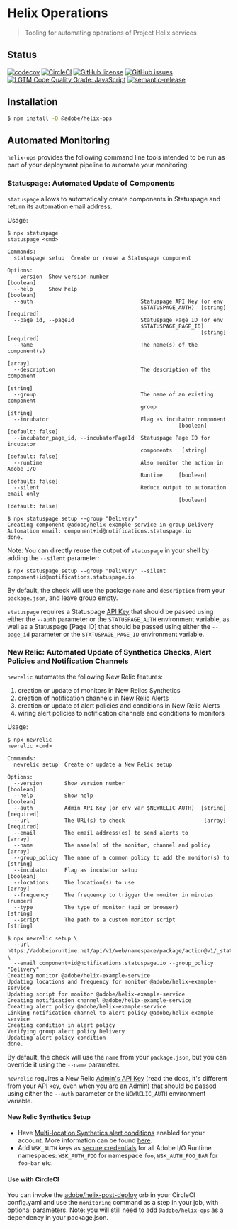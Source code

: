 # Helix Operations

> Tooling for automating operations of Project Helix services

## Status
[![codecov](https://img.shields.io/codecov/c/github/adobe/helix-ops.svg)](https://codecov.io/gh/adobe/helix-ops)
[![CircleCI](https://img.shields.io/circleci/project/github/adobe/helix-ops.svg)](https://circleci.com/gh/adobe/helix-ops)
[![GitHub license](https://img.shields.io/github/license/adobe/helix-ops.svg)](https://github.com/adobe/helix-ops/blob/main/LICENSE.txt)
[![GitHub issues](https://img.shields.io/github/issues/adobe/helix-library.svg)](https://github.com/adobe/helix-ops/issues)
[![LGTM Code Quality Grade: JavaScript](https://img.shields.io/lgtm/grade/javascript/g/adobe/helix-ops.svg?logo=lgtm&logoWidth=18)](https://lgtm.com/projects/g/adobe/helix-ops)
[![semantic-release](https://img.shields.io/badge/%20%20%F0%9F%93%A6%F0%9F%9A%80-semantic--release-e10079.svg)](https://github.com/semantic-release/semantic-release) 

## Installation

```bash
$ npm install -D @adobe/helix-ops
```

## Automated Monitoring

`helix-ops` provides the following command line tools intended to be run as part of your deployment pipeline to automate your monitoring:

### Statuspage: Automated Update of Components

`statuspage` allows to automatically create components in Statuspage and return its automation email address.

Usage:

```
$ npx statuspage
statuspage <cmd>

Commands:
  statuspage setup  Create or reuse a Statuspage component

Options:
  --version  Show version number                                       [boolean]
  --help     Show help                                                 [boolean]
  --auth                                  Statuspage API Key (or env
                                          $STATUSPAGE_AUTH)  [string] [required]
  --page_id, --pageId                     Statuspage Page ID (or env
                                          $STATUSPAGE_PAGE_ID)
                                                             [string] [required]
  --name                                  The name(s) of the component(s)
                                                                         [array]
  --description                           The description of the component
                                                                        [string]
  --group                                 The name of an existing component
                                          group                         [string]
  --incubator                             Flag as incubator component
                                                      [boolean] [default: false]
  --incubator_page_id, --incubatorPageId  Statuspage Page ID for incubator
                                          components   [string] [default: false]
  --runtime                               Also monitor the action in Adobe I/O
                                          Runtime     [boolean] [default: false]
  --silent                                Reduce output to automation email only
                                                      [boolean] [default: false]

$ npx statuspage setup --group "Delivery"
Creating component @adobe/helix-example-service in group Delivery
Automation email: component+id@notifications.statuspage.io
done.
```
Note: You can directly reuse the output of `statuspage` in your shell by adding the `--silent` parameter:
```
$ npx statuspage setup --group "Delivery" --silent
component+id@notifications.statuspage.io
```

By default, the check will use the package `name` and `description` from your `package.json`, and leave group empty.

`statuspage` requires a Statuspage [API Key](https://developer.statuspage.io/#section/Authentication) that should be passed using either the `--auth` parameter or the `STATUSPAGE_AUTH` environment variable, as well as a Statuspage [Page ID] that should be passed using either the `--page_id` parameter or the `STATUSPAGE_PAGE_ID` environment variable. 

### New Relic: Automated Update of Synthetics Checks, Alert Policies and Notification Channels

`newrelic` automates the following New Relic features:
1. creation or update of monitors in New Relics Synthetics
1. creation of notification channels in New Relic Alerts
1. creation or update of alert policies and conditions in New Relic Alerts
1. wiring alert policies to notification channels and conditions to monitors

Usage:

```
$ npx newrelic
newrelic <cmd>

Commands:
  newrelic setup  Create or update a New Relic setup

Options:
  --version       Show version number                                  [boolean]
  --help          Show help                                            [boolean]
  --auth          Admin API Key (or env var $NEWRELIC_AUTH)  [string] [required]
  --url           The URL(s) to check                         [array] [required]
  --email         The email address(es) to send alerts to                [array]
  --name          The name(s) of the monitor, channel and policy         [array]
  --group_policy  The name of a common policy to add the monitor(s) to  [string]
  --incubator     Flag as incubator setup                              [boolean]
  --locations     The location(s) to use                                 [array]
  --frequency     The frequency to trigger the monitor in minutes       [number]
  --type          The type of monitor (api or browser)                  [string]
  --script        The path to a custom monitor script                   [string]

$ npx newrelic setup \
  --url https://adobeioruntime.net/api/v1/web/namespace/package/action@v1/_status_check/healthcheck.json \
  --email component+id@notifications.statuspage.io --group_policy "Delivery"
Creating monitor @adobe/helix-example-service
Updating locations and frequency for monitor @adobe/helix-example-service
Updating script for monitor @adobe/helix-example-service
Creating notification channel @adobe/helix-example-service
Creating alert policy @adobe/helix-example-service
Linking notification channel to alert policy @adobe/helix-example-service
Creating condition in alert policy
Verifying group alert policy Delivery
Updating alert policy condition
done.
```

By default, the check will use the `name` from your `package.json`, but you can override it using the `--name` parameter.

`newrelic` requires a New Relic [Admin's API Key](https://docs.newrelic.com/docs/apis/get-started/intro-apis/understand-new-relic-api-keys#admin) (read the docs, it's different from your API key, even when you are an Admin) that should be passed using either the `--auth` parameter or the `NEWRELIC_AUTH` environment variable.

#### New Relic Synthetics Setup
- Have [Multi-location Synthetics alert conditions](https://rpm.newrelic.com/api/explore/alerts_location_failure_conditions) enabled for your account. More information can be found [here](https://docs.newrelic.com/docs/multi-location-synthetics-alert-conditions).
- Add `WSK_AUTH` keys as [secure credentials](https://docs.newrelic.com/docs/synthetics/new-relic-synthetics/using-monitors/secure-credentials-store-credentials-information-scripted-browsers) for all Adobe I/O Runtime namespaces: `WSK_AUTH_FOO` for namespace `foo`, `WSK_AUTH_FOO_BAR` for `foo-bar` etc.

#### Use with CircleCI
You can invoke the [adobe/helix-post-deploy](https://circleci.com/orbs/registry/orb/adobe/helix-post-deploy) orb in your CircleCI config.yaml and use the `monitoring` command as a step in your job, with optional parameters. Note: you will still need to add `@adobe/helix-ops` as a dependency in your package.json.
